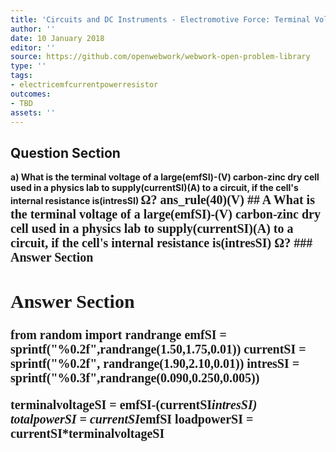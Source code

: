 ```yaml
---
title: 'Circuits and DC Instruments - Electromotive Force: Terminal Voltage'
author: ''
date: 10 January 2018
editor: ''
source: https://github.com/openwebwork/webwork-open-problem-library
type: ''
tags:
- electricemfcurrentpowerresistor
outcomes:
- TBD
assets: ''
---
```


## Question Section 

<b>
a) What is the terminal voltage of a large(emfSI)-(V) carbon-zinc dry cell used in a physics lab to supply(currentSI)(A) to a circuit, if the cell's internal resistance is(intresSI) <span style="font-family: 'Times'; font-size: 20px";>&Omega;<span>?
ans_rule(40)(V)
## A
What is the terminal voltage of a large(emfSI)-(V) carbon-zinc dry cell used in a physics lab to supply(currentSI)(A) to a circuit, if the cell's internal resistance is(intresSI) <span style="font-family: 'Times'; font-size: 20px";>&Omega;<span>?
### Answer Section


## Answer Section

from random import randrange
emfSI = sprintf("%0.2f",randrange(1.50,1.75,0.01))
currentSI = sprintf("%0.2f", randrange(1.90,2.10,0.01))
intresSI = sprintf("%0.3f",randrange(0.090,0.250,0.005))

terminalvoltageSI = emfSI-(currentSI*intresSI)
totalpowerSI = currentSI*emfSI
loadpowerSI = currentSI*terminalvoltageSI